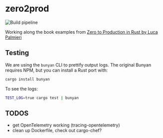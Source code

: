 # zero2prod

![Build pipeline](https://github.com/slowteetoe/zero2prod/actions/workflows/general.yml/badge.svg?event=push)

Working along the book examples from [Zero to Production in Rust by Luca Palmieri](https://www.zero2prod.com/)

## Testing

We are using the `bunyan` CLI to prettify output logs. The original Bunyan requires NPM, but you can install a Rust port with:

```sh
cargo install bunyan
```

To see the logs:

```sh
TEST_LOG=true cargo test | bunyan
```

## TODOS

- get OpenTelemetry working (tracing-opentelemetry)
- clean up Dockerfile, check out cargo-chef?
